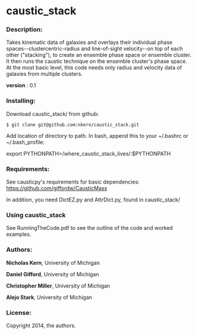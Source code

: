 # caustic_stack

### Description: ###

Takes kinematic data of galaxies and overlays their individual phase spaces--clustercentric-radius
and line-of-sight velocity--on top of each other ("stacking"), to create an ensemble phase space or
ensemble cluster. It then runs the caustic technique on the ensemble cluster's phase space. At 
the most basic level, this code needs only radius and velocity data of galaxies from multiple clusters.

**version** : 0.1

### Installing: ###
Download caustic_stack/ from github:

	$ git clone git@github.com:nkern/caustic_stack.git

Add location of directory to path. In bash, append this to your ~/.bashrc or ~/.bash_profile:

export PYTHONPATH=/where_caustic_stack_lives/:$PYTHONPATH

### Requirements: ###
See causticpy's requirements for basic dependencies: https://github.com/giffordw/CausticMass

In addition, you need DictEZ.py and AttrDict.py, found in caustic_stack/

### Using caustic_stack ###
See RunningTheCode.pdf to see the outline of the code and worked examples.

### Authors: ###

**Nicholas Kern**, University of Michigan

**Daniel Gifford**, University of Michigan

**Christopher Miller**, University of Michigan

**Alejo Stark**, University of Michigan

### License: ###
Copyright 2014, the authors.


